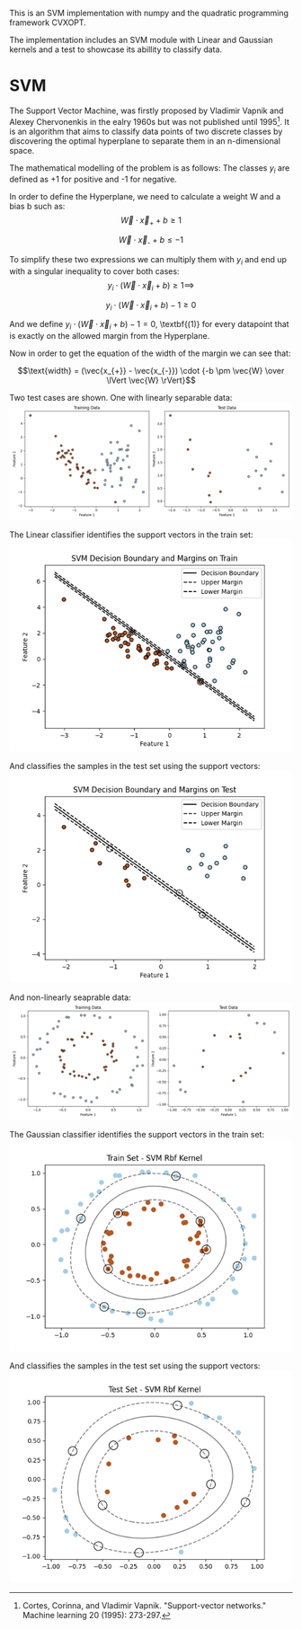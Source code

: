 This is an SVM implementation with numpy and the quadratic programming framework CVXOPT.

The implementation includes an SVM module with Linear and Gaussian kernels and a test to showcase its abillity to classify data.

# SVM
The Support Vector Machine, was firstly proposed by Vladimir Vapnik and Alexey Chervonenkis in the ealry 1960s but was not published until 1995[^1]. It is an algorithm that aims to classify data points of two discrete classes by discovering the optimal hyperplane to separate them in an n-dimensional space. 

The mathematical modelling of the problem is as follows:
The classes $y_{i}$ are defined as +1 for positive and -1 for negative. 

In order to define the Hyperplane, we need to calculate a weight W and a bias b such as:
$$\vec{W} \cdot \vec{x}_{\text{+}} + b \geq 1$$

$$\vec{W} \cdot \vec{x}_{\text{-}} + b \leq -1$$

To simplify these two expressions we can multiply them with $y_{i}$ and end up with a singular inequality to cover both cases:
$$y_{i} \cdot (\vec{W} \cdot \vec{x}_{i} + b) \geq 1 \implies$$

$$y_{i} \cdot (\vec{W} \cdot \vec{x}_{i} + b) - 1 \geq 0$$

And we define $y_{i} \cdot (\vec{W} \cdot \vec{x}_{i} + b) - 1 = 0$, \textbf{(1)} for every datapoint that is exactly on the allowed margin from the Hyperplane.

Now in order to get the equation of the width of the margin we can see that: 

$$\text{width} = (\vec{x_{+}} - \vec{x_{-}}) \cdot {-b \pm \vec{W} \over \lVert \vec{W} \rVert}$$




Two test cases are shown. One with linearly separable data:
![Image Alt Text](images/Linear_example_synthetic_dataset.png)

The Linear classifier identifies the support vectors in the train set:
![Image Alt Text](images/Linear_example_svm_train_solution.png)

And classifies the samples in the test set using the support vectors:
![Image Alt Text](images/Linear_example_svm_test_solution.png)

And non-linearly seaprable data:
![Image Alt Text](images/Non_linear_example_synthetic_dataset.png)

The Gaussian classifier identifies the support vectors in the train set:
![Image Alt Text](images/Non_linear_example_svm_train_solution.png)

And classifies the samples in the test set using the support vectors:
![Image Alt Text](images/Non_linear_example_svm_test_solution.png)


[^1]:Cortes, Corinna, and Vladimir Vapnik. "Support-vector networks." Machine learning 20 (1995): 273-297.
